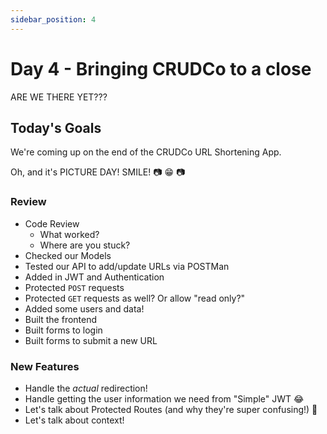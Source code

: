 ```yaml
---
sidebar_position: 4
---
```


# Day 4 - Bringing CRUDCo to a close

ARE WE THERE YET???

## Today's Goals

We're coming up on the end of the CRUDCo URL Shortening App.

Oh, and it's PICTURE DAY! SMILE! 📷 😁 📷

### Review

* Code Review
  * What worked?
  * Where are you stuck?
* Checked our Models
* Tested our API to add/update URLs via POSTMan
* Added in JWT and Authentication
* Protected `POST` requests
* Protected `GET` requests as well? Or allow "read only?"
* Added some users and data!
* Built the frontend
* Built forms to login
* Built forms to submit a new URL

### New Features

* Handle the _actual_ redirection!
* Handle getting the user information we need from "Simple" JWT 😂
* Let's talk about Protected Routes (and why they're super confusing!) 🥴
* Let's talk about context!

